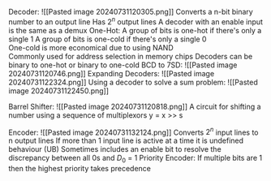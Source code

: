 Decoder:
	![[Pasted image 20240731120305.png]]
		Converts a n-bit binary number to an output line
		Has $2^n$ output lines
		A decoder with an enable input is the same as a demux
	One-Hot:
		A group of bits is one-hot if there's only a single 1
		A group of bits is one-cold if there's only a single 0		
		One-cold is more economical due to using NAND 	
		Commonly used for address selection in memory chips
		Decoders can be binary to one-hot or binary to one-cold
	BCD to 7SD:
		![[Pasted image 20240731120746.png]]
	Expanding Decoders:
		![[Pasted image 20240731122324.png]]
	Using a decoder to solve a sum problem:
		![[Pasted image 20240731122450.png]]

Barrel Shifter:
	![[Pasted image 20240731120818.png]]
	A circuit for shifting a number using a sequence of multiplexors
	y = x >> s

Encoder:
	![[Pasted image 20240731132124.png]]
		Converts $2^n$ input lines to n output lines
		If more than 1 input line is active at a time it is undefined behaviour (UB)
		Sometimes includes an enable bit to resolve the discrepancy between all 0s and $D_0$ = 1
	Priority Encoder:
		If multiple bits are 1 then the highest priority takes precedence 